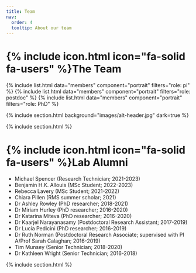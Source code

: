 ```yaml
---
title: Team
nav:
  order: 4
  tooltip: About our team
---
```


# {% include icon.html icon="fa-solid fa-users" %}The Team

{% include list.html data="members" component="portrait" filters="role: pi" %}
{% include list.html data="members" component="portrait" filters="role: postdoc" %}
{% include list.html data="members" component="portrait" filters="role: PhD" %}

{% include section.html background="images/alt-header.jpg" dark=true %}

{% include section.html %}

# {% include icon.html icon="fa-solid fa-users" %}Lab Alumni

- Michael Spencer (Research Technician; 2021-2023)
- Benjamin H.K. Allouis (MSc Student; 2022-2023)
- Rebecca Lavery (MSc Student; 2021-2022)
- Chiara Pillen (RMS summer scholar; 2021)
- Dr Ashley Rowley (PhD researcher; 2018-2021)
- Dr Miriam Hurley (PhD researcher; 2016-2020)
- Dr Katarina Miteva (PhD researcher; 2016-2020)
- Dr Kaarjel Narayanasamy (Postdoctoral Research Assistant; 2017-2019)
- Dr Lucia Pedicini (PhD researcher; 2016-2019)
- Dr Ruth Norman (Postdoctoral Research Associate; supervised with PI A/Prof Sarah Calaghan; 2016-2019)
- Tim Munsey (Senior Technician; 2018-2020)
- Dr Kathleen Wright (Senior Technician; 2016-2018)

{% include section.html %}


